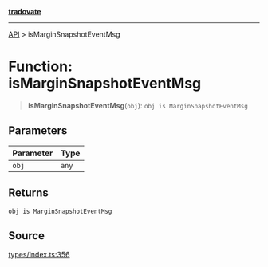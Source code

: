 [**tradovate**](../README.md)

***

[API](../API.md) > isMarginSnapshotEventMsg

# Function: isMarginSnapshotEventMsg

> **isMarginSnapshotEventMsg**(`obj`): `obj is MarginSnapshotEventMsg`

## Parameters

| Parameter | Type |
| :------ | :------ |
| `obj` | `any` |

## Returns

`obj is MarginSnapshotEventMsg`

## Source

[types/index.ts:356](https://github.com/cgilly2fast/tradovate-typescript/blob/b1caea5/src/types/index.ts#L356)
